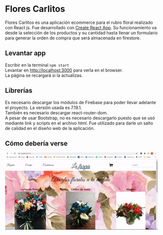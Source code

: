 # Flores Carlitos

Flores Carlitos es una aplicación ecommerce para el rubro floral realizado con React js. Fue desarrollado con [Create React App](https://github.com/facebook/create-react-app). Su funcionamiento va desde la selección de los productos y su cantidad hasta llenar un formulario para generar la orden de compra que será almacenada en firestore. 

## Levantar app

Escribir en la terminal  `npm start` <br>
Levantar en [http://localhost:3000](http://localhost:3000/) para verla en el browser. <br>
La página se recargará si la actualizas.

## Librerías

Es necesario descargar los módulos de Firebase para poder llevar adelante el proyecto. La versión usada es 7.19.1. <br>
También es necesario descargar react-router-dom. <br>
A pesar de usar Bootstrap, no es necesario descargarlo puesto que se usó mediante link y scripts en el archivo html. Fue utilizado para darle un salto de calidad en el diseño web de la aplicación.

## Cómo debería verse

![](proyectoreact.gif)